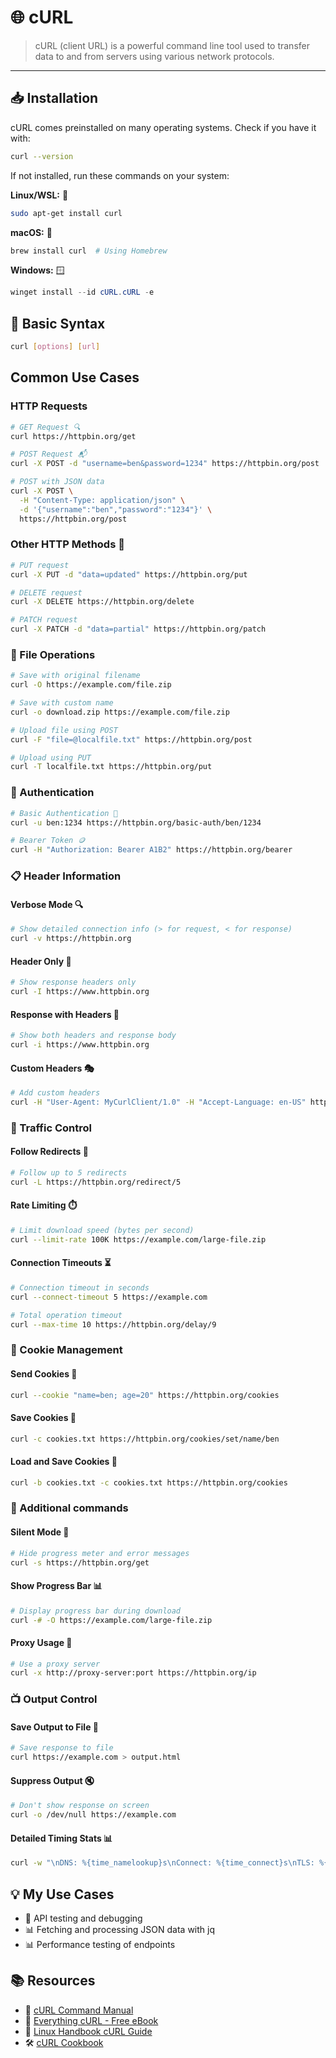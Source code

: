 # 🌐 cURL

> cURL (client URL) is a powerful command line tool used to transfer data to and from servers using various network protocols.

---

## 📥 Installation

cURL comes preinstalled on many operating systems. Check if you have it with:

```bash
curl --version
```

If not installed, run these commands on your system:

**Linux/WSL:** 🐧
```bash
sudo apt-get install curl
```

**macOS:** 🍎
```bash
brew install curl  # Using Homebrew
```

**Windows:** 🪟
```powershell
winget install --id cURL.cURL -e
```

## 🚀 Basic Syntax

```bash
curl [options] [url]
```

## Common Use Cases

### HTTP Requests

```bash
# GET Request 🔍
curl https://httpbin.org/get

# POST Request 📬
curl -X POST -d "username=ben&password=1234" https://httpbin.org/post

# POST with JSON data
curl -X POST \
  -H "Content-Type: application/json" \
  -d '{"username":"ben","password":"1234"}' \
  https://httpbin.org/post
```

### Other HTTP Methods 🔄
```bash
# PUT request
curl -X PUT -d "data=updated" https://httpbin.org/put

# DELETE request
curl -X DELETE https://httpbin.org/delete

# PATCH request
curl -X PATCH -d "data=partial" https://httpbin.org/patch
```

### 💾 File Operations

```bash
# Save with original filename
curl -O https://example.com/file.zip 

# Save with custom name
curl -o download.zip https://example.com/file.zip

# Upload file using POST
curl -F "file=@localfile.txt" https://httpbin.org/post

# Upload using PUT
curl -T localfile.txt https://httpbin.org/put
```

### 🔐 Authentication

```bash
# Basic Authentication 🔑
curl -u ben:1234 https://httpbin.org/basic-auth/ben/1234

# Bearer Token 🪙
curl -H "Authorization: Bearer A1B2" https://httpbin.org/bearer
```

### 📋 Header Information

#### Verbose Mode 🔍
```bash
# Show detailed connection info (> for request, < for response)
curl -v https://httpbin.org
```

#### Header Only 📝
```bash
# Show response headers only
curl -I https://www.httpbin.org
```

#### Response with Headers 📄
```bash
# Show both headers and response body
curl -i https://www.httpbin.org
```

#### Custom Headers 🎭
```bash
# Add custom headers
curl -H "User-Agent: MyCurlClient/1.0" -H "Accept-Language: en-US" https://httpbin.org/headers
```

### 🚦 Traffic Control

#### Follow Redirects 🔀
```bash
# Follow up to 5 redirects
curl -L https://httpbin.org/redirect/5
```

#### Rate Limiting ⏱️
```bash
# Limit download speed (bytes per second)
curl --limit-rate 100K https://example.com/large-file.zip
```

#### Connection Timeouts ⏳
```bash
# Connection timeout in seconds
curl --connect-timeout 5 https://example.com

# Total operation timeout
curl --max-time 10 https://httpbin.org/delay/9
```

### 🍪 Cookie Management

#### Send Cookies 🍪
```bash
curl --cookie "name=ben; age=20" https://httpbin.org/cookies
```

#### Save Cookies 📝
```bash
curl -c cookies.txt https://httpbin.org/cookies/set/name/ben
```

#### Load and Save Cookies 🔄
```bash
curl -b cookies.txt -c cookies.txt https://httpbin.org/cookies
```

### 🧩 Additional commands

#### Silent Mode 🤫
```bash
# Hide progress meter and error messages
curl -s https://httpbin.org/get
```

#### Show Progress Bar 📊
```bash
# Display progress bar during download
curl -# -O https://example.com/large-file.zip
```

#### Proxy Usage 🔄
```bash
# Use a proxy server
curl -x http://proxy-server:port https://httpbin.org/ip
```

### 📺 Output Control

#### Save Output to File 💾
```bash
# Save response to file
curl https://example.com > output.html
```

#### Suppress Output 🔇
```bash
# Don't show response on screen
curl -o /dev/null https://example.com
```

#### Detailed Timing Stats 📊
```bash
curl -w "\nDNS: %{time_namelookup}s\nConnect: %{time_connect}s\nTLS: %{time_appconnect}s\nTotal: %{time_total}s\n" -o /dev/null https://example.com
```

## 💡 My Use Cases

- 🔎 API testing and debugging
- 📊 Fetching and processing JSON data with jq
- 📊 Performance testing of endpoints

## 📚 Resources

- 📘 [cURL Command Manual](https://curl.se/docs/manpage.html)
- 🧠 [Everything cURL - Free eBook](https://everything.curl.dev/)
- 📝 [Linux Handbook cURL Guide](https://linuxhandbook.com/curl-command-examples/)
- 🛠️ [cURL Cookbook](https://catonmat.net/cookbooks/curl)
